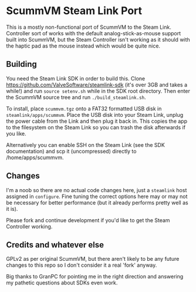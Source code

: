 # ScummVM Steam Link Port

This is a mostly non-functional port of ScummVM to the Steam Link. Controller sort of works with the default analog-stick-as-mouse support
built into ScummVM, but the Steam Controller isn't working as it should with the haptic pad as the mouse instead which would be quite nice.

## Building

You need the Steam Link SDK in order to build this. Clone https://github.com/ValveSoftware/steamlink-sdk (it's over 3GB and takes a while!)
and run `source setenv.sh` while in the SDK root directory. Then enter the ScummVM source tree and run `./build_steamlink.sh`.

To install, place `scummvm.tgz` onto a FAT32 formatted USB disk in `steamlink/apps/scummvm`. Place the USB disk into your Steam Link, unplug the power cable from the Link 
and then plug it back in. This copies the app to the filesystem on the Steam Link so you can trash the disk afterwards if you like.

Alternatively you can enable SSH on the Steam Link (see the SDK documentation) and scp it (uncompressed) directly to /home/apps/scummvm.

## Changes

I'm a noob so there are no actual code changes here, just a `steamlink` host assigned in `configure`. Fine tuning the correct options here
may or may not be necessary for better performance (but it already performs pretty well as it is).

Please fork and continue development if you'd like to get the Steam Controller working.

## Credits and whatever else

GPLv2 as per original ScummVM, but there aren't likely to be any future changes to this repo so I don't consider it a real 'fork' anyway.

Big thanks to GranPC for pointing me in the right direction and answering my pathetic questions about SDKs even work.

